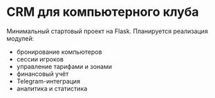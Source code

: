 # CRM для компьютерного клуба

Минимальный стартовый проект на Flask. Планируется реализация модулей:
- бронирование компьютеров
- сессии игроков
- управление тарифами и зонами
- финансовый учёт
- Telegram-интеграция
- аналитика и статистика
